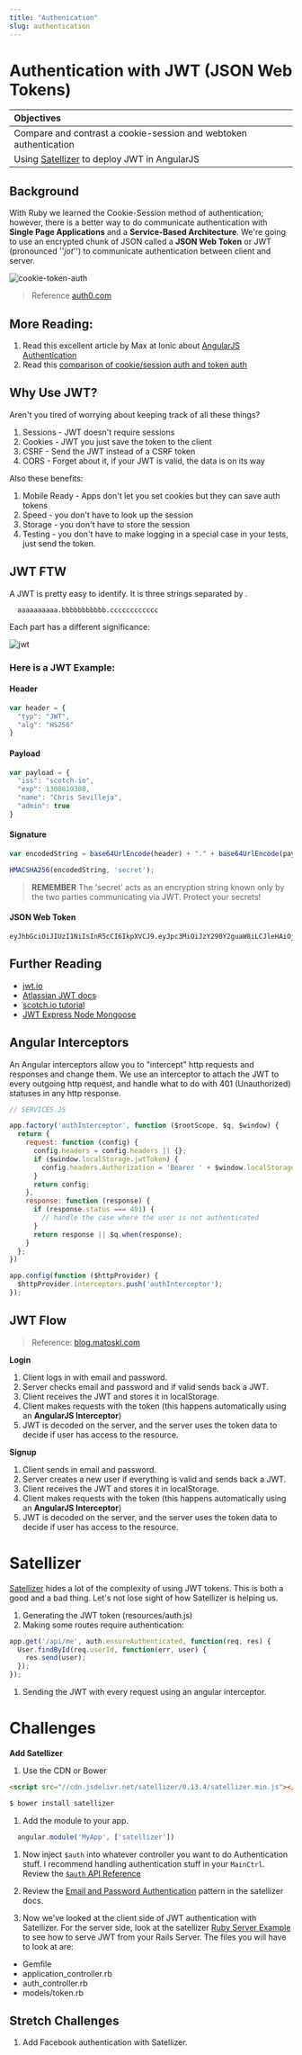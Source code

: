 ```yaml
---
title: "Authenication"
slug: authentication
---
```


# Authentication with JWT (JSON Web Tokens)

| Objectives |
| :--- |
| Compare and contrast a cookie-session and webtoken authentication |
| Using [Satellizer](https://github.com/sahat/satellizer) to deploy JWT in AngularJS |

## Background

With Ruby we learned the Cookie-Session method of authentication; however, there is a better way to do communicate authentication with **Single Page Applications** and a **Service-Based Architecture**. We're going to use an encrypted chunk of JSON called a **JSON Web Token** or JWT (pronounced ''*jot*'') to communicate authentication between client and server.

![cookie-token-auth](cookie-token-auth.png)
> Reference [auth0.com](https://auth0.com/blog/2014/01/07/angularjs-authentication-with-cookies-vs-token/)

## More Reading:

1. Read this excellent article by Max at Ionic about [AngularJS Authentication](http://blog.ionic.io/angularjs-authentication/)
1. Read this [comparison of cookie/session auth and token auth](https://auth0.com/blog/2014/01/07/angularjs-authentication-with-cookies-vs-token/)


## Why Use JWT?

Aren't you tired of worrying about keeping track of all these things?

1. Sessions - JWT doesn't require sessions
1. Cookies - JWT you just save the token to the client
1. CSRF - Send the JWT instead of a CSRF token
1. CORS - Forget about it, if your JWT is valid, the data is on its way

Also these benefits:

1. Mobile Ready - Apps don't let you set cookies but they can save auth tokens
1. Speed - you don't have to look up the session
1. Storage - you don't have to store the session
1. Testing - you don't have to make logging in a special case in your tests, just send the token.

## JWT FTW

A JWT is pretty easy to identify. It is three strings separated by .

```
  aaaaaaaaaa.bbbbbbbbbbb.cccccccccccc
```

Each part has a different significance:

![jwt](jwt.png)

### Here is a JWT Example:

#### Header

```js
var header = {
  "typ": "JWT",
  "alg": "HS256"
}
```

#### Payload

```js
var payload = {
  "iss": "scotch.io",
  "exp": 1300819380,
  "name": "Chris Sevilleja",
  "admin": true
}
```

#### Signature

```js
var encodedString = base64UrlEncode(header) + "." + base64UrlEncode(payload);

HMACSHA256(encodedString, 'secret');
```

> **REMEMBER** The 'secret' acts as an encryption string known only by the two parties communicating via JWT. Protect your secrets!

#### JSON Web Token
```
eyJhbGciOiJIUzI1NiIsInR5cCI6IkpXVCJ9.eyJpc3MiOiJzY290Y2guaW8iLCJleHAiOjEzMDA4MTkzODAsIm5hbWUiOiJDaHJpcyBTZXZpbGxlamEiLCJhZG1pbiI6dHJ1ZX0.03f329983b86f7d9a9f5fef85305880101d5e302afafa20154d094b229f75773
```

## Further Reading

- [jwt.io](http://jwt.io/)
- [Atlassian JWT docs](https://developer.atlassian.com/static/connect/docs/latest/concepts/understanding-jwt.html)
- [scotch.io tutorial](https://scotch.io/tutorials/the-anatomy-of-a-json-web-token)
- [JWT Express Node Mongoose](http://blog.matoski.com/articles/jwt-express-node-mongoose/)

## Angular Interceptors

An Angular interceptors allow you to "intercept" http requests and responses and change them. We use an interceptor to attach the JWT to every outgoing http request, and handle what to do with 401 (Unauthorized) statuses in any http response.

```js
// SERVICES.JS

app.factory('authInterceptor', function ($rootScope, $q, $window) {
  return {
    request: function (config) {
      config.headers = config.headers || {};
      if ($window.localStorage.jwtToken) {
        config.headers.Authorization = 'Bearer ' + $window.localStorage.jwtToken;
      }
      return config;
    },
    response: function (response) {
      if (response.status === 401) {
        // handle the case where the user is not authenticated
      }
      return response || $q.when(response);
    }
  };
})

app.config(function ($httpProvider) {
  $httpProvider.interceptors.push('authInterceptor');
});
```

## JWT Flow
> Reference: [blog.matoski.com](http://blog.matoski.com/articles/jwt-express-node-mongoose/)

**Login**

1. Client logs in with email and password.
1. Server checks email and password and if valid sends back a JWT.
1. Client receives the JWT and stores it in localStorage.
1. Client makes requests with the token (this happens automatically using an **AngularJS Interceptor**)
1. JWT is decoded on the server, and the server uses the token data to decide if user has access to the resource.

**Signup**

1. Client sends in email and password.
1. Server creates a new user if everything is valid and sends back a JWT.
1. Client receives the JWT and stores it in localStorage.
1. Client makes requests with the token (this happens automatically using an **AngularJS Interceptor**)
1. JWT is decoded on the server, and the server uses the token data to decide if user has access to the resource.

# Satellizer

[Satellizer](https://github.com/sahat/satellizer) hides a lot of the complexity of using JWT tokens. This is both a good and a bad thing. Let's not lose sight of how Satellizer is helping us.

1. Generating the JWT token (resources/auth.js)
1. Making some routes require authentication:

  ```js
  app.get('/api/me', auth.ensureAuthenticated, function(req, res) {
    User.findById(req.userId, function(err, user) {
      res.send(user);
    });
  });
  ```
1. Sending the JWT with every request using an angular interceptor.


# Challenges

**Add Satellizer**

1. Use the CDN or Bower

  ```html
  <script src="//cdn.jsdelivr.net/satellizer/0.13.4/satellizer.min.js"></script>
  ```

  ```bash
  $ bower install satellizer
  ```

1. Add the module to your app.

  ```js
    angular.module('MyApp', ['satellizer'])
  ```

1. Now inject `$auth` into whatever controller you want to do Authentication stuff. I recommend handling authentication stuff in your `MainCtrl`. Review the [`$auth` API Reference](https://github.com/sahat/satellizer#api-reference)

1. Review the [Email and Password Authentication](https://github.com/sahat/satellizer#-login-with-email-and-password) pattern in the satellizer docs.

1. Now we've looked at the client side of JWT authentication with Satellizer. For the server side, look at the satellizer [Ruby Server Example](https://github.com/sahat/satellizer/tree/master/examples/server/ruby) to see how to serve JWT from your Rails Server. The files you will have to look at are:
  * Gemfile
  * application_controller.rb
  * auth_controller.rb
  * models/token.rb

## Stretch Challenges

1. Add Facebook authentication with Satellizer.
